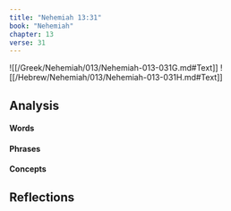 ```yaml
---
title: "Nehemiah 13:31"
book: "Nehemiah"
chapter: 13
verse: 31
---
```

![[/Greek/Nehemiah/013/Nehemiah-013-031G.md#Text]]
![[/Hebrew/Nehemiah/013/Nehemiah-013-031H.md#Text]]

## Analysis

#### Words

#### Phrases

#### Concepts

## Reflections
